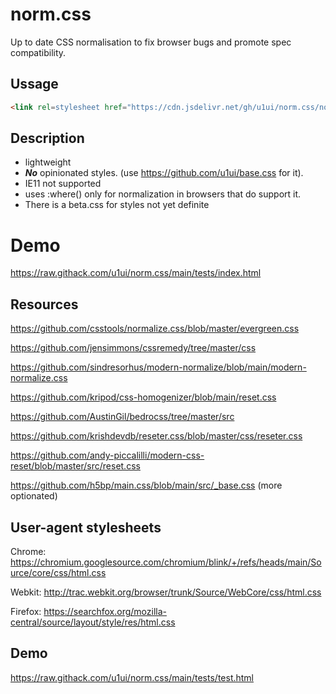 # norm.css
Up to date CSS normalisation to fix browser bugs and promote spec compatibility.

## Ussage

```html
<link rel=stylesheet href="https://cdn.jsdelivr.net/gh/u1ui/norm.css/norm.min.css">
```

## Description

- lightweight
- ***No*** opinionated styles. (use https://github.com/u1ui/base.css for it).
- IE11 not supported
- uses :where() only for normalization in browsers that do support it.
- There is a beta.css for styles not yet definite

# Demo
https://raw.githack.com/u1ui/norm.css/main/tests/index.html  


## Resources

https://github.com/csstools/normalize.css/blob/master/evergreen.css

https://github.com/jensimmons/cssremedy/tree/master/css

https://github.com/sindresorhus/modern-normalize/blob/main/modern-normalize.css

https://github.com/kripod/css-homogenizer/blob/main/reset.css

https://github.com/AustinGil/bedrocss/tree/master/src

https://github.com/krishdevdb/reseter.css/blob/master/css/reseter.css

https://github.com/andy-piccalilli/modern-css-reset/blob/master/src/reset.css

https://github.com/h5bp/main.css/blob/main/src/_base.css (more optionated)


## User-agent stylesheets

Chrome: https://chromium.googlesource.com/chromium/blink/+/refs/heads/main/Source/core/css/html.css

Webkit: http://trac.webkit.org/browser/trunk/Source/WebCore/css/html.css

Firefox: https://searchfox.org/mozilla-central/source/layout/style/res/html.css

## Demo
https://raw.githack.com/u1ui/norm.css/main/tests/test.html  

